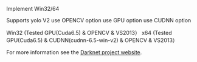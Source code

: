 Implement Win32/64

Supports
  yolo V2
  use OPENCV option
  use GPU option
  use CUDNN option

Win32 (Tested GPU(Cuda6.5) & OPENCV & VS2013）
x64 (Tested GPU(Cuda6.5) & CUDNN(cudnn-6.5-win-v2) & OPENCV & VS2013）

For more information see the [Darknet project website](http://pjreddie.com/darknet).

